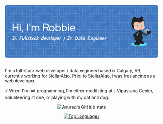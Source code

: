 <div align="center">
<img src="github-header-image.png"/> 
</br>
</br>

<div align="left">
<p align="left">I'm a full-stack web developer / data engineer based in Calgary, AB, currently working for StellarAlgo. Prior to StellarAlgo, I was freelancing as a web developer,  </p>

⚡ When I'm not programming, I'm either meditating at a Vipassana Center, volunteering at one, or playing with my cat and dog.

</div>

[![Anurag's GitHub stats](https://github-readme-stats.vercel.app/api?username=prokop22&show_icons=true&theme=dracula)](https://github.com/anuraghazra/github-readme-stats)

[![Top Languages](https://github-readme-stats.vercel.app/api/top-langs/?username=rprokop22&layout=compact&theme=dracula)](<[https://github.com/anuraghazra/github-readme-stats](https://github.com/rprokop22)>)

